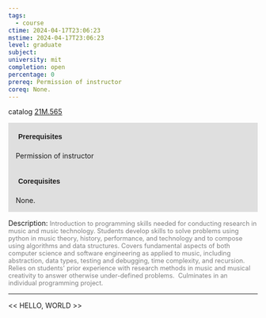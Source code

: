 ```yaml
---
tags:
  - course
ctime: 2024-04-17T23:06:23
mstime: 2024-04-17T23:06:23
level: graduate
subject: 
university: mit
completion: open
percentage: 0
prereq: Permission of instructor
coreq: None.
---
```


catalog [21M.565](http://student.mit.edu/catalog/m21Ma.html#21M.565)

<span style="display: block; padding: 15px; background-color: rgb(100, 100, 100, 0.2);"><font id="m_prereq2568_0" style="display: block; font-family: Arial, sans-serif; font-weight: bold; padding: 5px">Prerequisites</font><br><span id="prereq2568_0">Permission of instructor</span></span>
<span style="display: block; padding: 15px; background-color: rgb(100, 100, 100, 0.2);"><font id="m_coreq2568_0" style="display: block; font-family: Arial, sans-serif; font-weight: bold; padding: 5px">Corequisites</font><br><span id="coreq2568_0">None.</span></span>

<font style="">Description:</font>
<font style="color: grey; font-size: 0.8rem;">Introduction to programming skills needed for conducting research in music and music technology. Students develop skills to solve problems using python in music theory, history, performance, and technology and to compose using algorithms and data structures. Covers fundamental aspects of both computer science and software engineering as applied to music, including abstraction, data types, testing and debugging, time complexity, and recursion. Relies on students' prior experience with research methods in music and musical creativity to answer otherwise under-defined problems.  Culminates in an individual programming project.</font>



---

<< HELLO, WORLD >>
